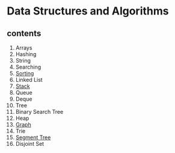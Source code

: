 # Data Structures and Algorithms

## contents
  1. Arrays
  2. Hashing
  3. String
  4. Searching
  5. [Sorting](https://github.com/Jigyansu-Nanda/Data-Structures-and-Algorithms/tree/master/05.%20Sorting)
  6. Linked List
  7. [Stack](https://github.com/Jigyansu-Nanda/Data-Structures-and-Algorithms/tree/master/07.%20Stack)
  8. Queue
  9. Deque
  10. Tree
  11. Binary Search Tree
  12. Heap
  13. [Graph](https://github.com/Jigyansu-Nanda/Data-Structures-and-Algorithms/tree/master/13.%20Graph)
  14. Trie
  15. [Segment Tree](https://github.com/Jigyansu-Nanda/Data-Structures-and-Algorithms/tree/master/15.%20Segment%20Tree)
  16. Disjoint Set
